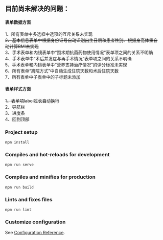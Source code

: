 ## 目前尚未解决的问题：
#### 表单数据方面
1、所有表单中多选框中选项的互斥关系未实现  
~~2、基本信息表单中根据身份证号自动识别出生日期和患者性别、根据身高体重自动计算BMI未实现~~  
3、手术表单和内镜表单中“围术期抗菌药物使用情况”表单项之间的关系不明确  
4、手术表单中“术后并发症与再手术情况”表单项之间的关系不明确  
5、手术表单和内镜表单中“营养支持治疗情况”的评分标准未实现  
6、所有表单“离院方式”中自动生成住院天数和术后住院天数  
7、所有表单中子表单中的子标题未添加


#### 表单样式方面

~~1、表单项label过长自动换行~~  
2、导航栏  
3、进度条  
4、回到顶部

### Project setup
```
npm install
```

### Compiles and hot-reloads for development
```
npm run serve
```

### Compiles and minifies for production
```
npm run build
```

### Lints and fixes files
```
npm run lint
```

### Customize configuration
See [Configuration Reference](https://cli.vuejs.org/config/).
